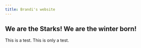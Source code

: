 ```yaml
---
title: Brandi's website
---
```


## We are the Starks!  We are the winter born!

This is a test.  This is only a test.
